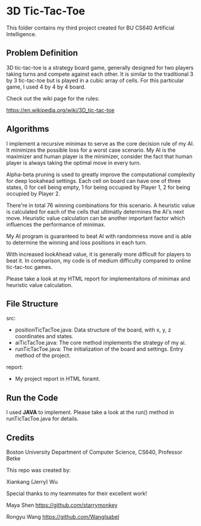 # 3D Tic-Tac-Toe

This folder contains my third project created for BU CS640 Artificial Intelligence. 

## Problem Definition

3D tic-tac-toe is a strategy board game, generally designed for two players taking turns and compete against each other. It is similar to the traditional 3 by 3 tic-tac-toe but is played in a cubic array of cells. For this particular game, I used 4 by 4 by 4 board.

Check out the wiki page for the rules:

<https://en.wikipedia.org/wiki/3D_tic-tac-toe>

## Algorithms

I implement a recursive minimax to serve as the core decision rule of my AI. It minimizes the possible loss for a worst case scenario. My AI is the maximizer and human player is the minimizer, consider the fact that human player is always taking the optimal move in every turn.

Alpha-beta pruning is used to greatly improve the computational complexity for deep lookahead settings. Each cell on board can have one of three states, 0 for cell being empty, 1 for being occupied by Player 1, 2 for being occupied by Player 2. 

There're in total 76 winning combinations for this scenario. A heuristic value is calculated for each of the cells that ultimatly determines the AI's next move. Heuristic value calculation can be another important factor which influences the performance of minimax.

My AI program is guaranteed to beat AI with randomness move and is able to determine the winning and loss positions in each turn. 

With increased lookAhead value, it is generally more  difficult for players to beat it. In comparison, my code is of medium difficulty compared to online tic-tac-toc games.

Please take a look at my HTML report for implementaitons of minimax and heuristic value calculation.

## File Structure
src:
- positionTicTacToe.java: Data structure of the board, with x, y, z coordinates and states.
- aiTicTacToe.java: The core method implements the strategy of my ai.
- runTicTacToe.java: The initialization of the board and settings. Entry method of the project.


report:
- My project report in HTML foramt.


## Run the Code

I used **JAVA** to implement. Please take a look at the run() method in runTicTacToe.java for details.

## Credits

Boston University Department of Computer Science, CS640, Professor Betke

This repo was created by:

Xiankang (Jerry) Wu

Special thanks to my teammates for their excellent work! 

Maya Shen https://github.com/starrymonkey

Rongyu Wang https://github.com/WangIsabel